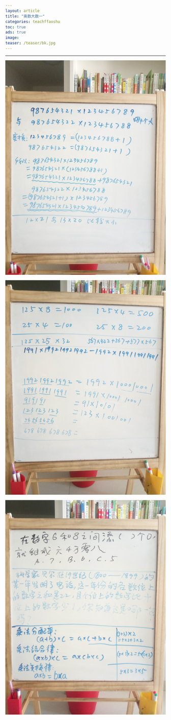 ```yaml
---
layout: article
title: "奥数大数一"
categories: teachffaoshu
toc: true
ads: true
image:
teaser: /teaser/bk.jpg
---
```


---



![df](https://github.com/storage201608/storage/blob/master/myhome2016/_posts/teachffaoshu/2016-09-12-20160912100945teachffaoshu.md/IMG_20160912_095654.jpg?raw=true)

![df](https://github.com/storage201608/storage/blob/master/myhome2016/_posts/teachffaoshu/2016-09-12-20160912100945teachffaoshu.md/IMG_20160912_094318.jpg?raw=true)

![df](https://github.com/storage201608/storage/blob/master/myhome2016/_posts/teachffaoshu/2016-09-12-20160912100945teachffaoshu.md/IMG_20160912_092610.jpg?raw=true)


